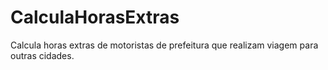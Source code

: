 # CalculaHorasExtras
Calcula horas extras de motoristas de prefeitura que realizam viagem para outras cidades.
